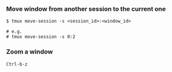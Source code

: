 ### Move window from another session to the current one

```
$ tmux move-session -s <session_id>:<window_id>

# e.g.
# tmux move-session -s 0:2
```

### Zoom a window

```
Ctrl-b-z
```

